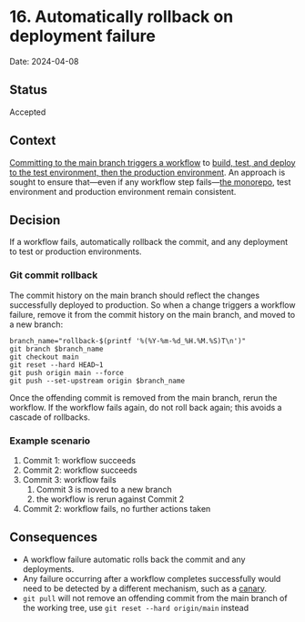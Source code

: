 # 16. Automatically rollback on deployment failure

Date: 2024-04-08

## Status

Accepted

## Context

[Committing to the main branch triggers a workflow][adr-0013]
to [build, test, and deploy to the test environment, then the production environment][adr-0015].
An approach is sought to ensure that—even if any workflow step fails—[the monorepo][adr-0014], test environment and production environment remain consistent.

## Decision

If a workflow fails, automatically rollback the commit, and any deployment to test or production environments.

### Git commit rollback

The commit history on the main branch should reflect the changes successfully deployed to production.
So when a change triggers a workflow failure, remove it from the commit history on the main branch,
and moved to a new branch:

```shell
branch_name="rollback-$(printf '%(%Y-%m-%d_%H.%M.%S)T\n')"
git branch $branch_name
git checkout main
git reset --hard HEAD~1
git push origin main --force
git push --set-upstream origin $branch_name
```

Once the offending commit is removed from the main branch, rerun the workflow.
If the workflow fails again, do not roll back again; this avoids a cascade of rollbacks.

### Example scenario

1. Commit 1: workflow succeeds
2. Commit 2: workflow succeeds
3. Commit 3: workflow fails 
   1. Commit 3 is moved to a new branch
   2. the workflow is rerun against Commit 2
4. Commit 2: workflow fails, no further actions taken

## Consequences

* A workflow failure automatic rolls back the commit and any deployments.
* Any failure occurring after a workflow completes successfully would need to be detected by a different mechanism, such as a [canary][cloudwatch-synthetic-monitoring].
* `git pull` will not remove an offending commit from the main branch of the working tree, use `git reset --hard origin/main` instead

[adr-0013]: ./0013-adopt-trunk-based-development.md
[adr-0014]: ./0014-store-in-house-sources-in-a-monorepo.md
[adr-0015]: ./0015-continuously-deploy-to-test-then-production.md
[cloudwatch-synthetic-monitoring]: https://docs.aws.amazon.com/AmazonCloudWatch/latest/monitoring/CloudWatch_Synthetics_Canaries.html